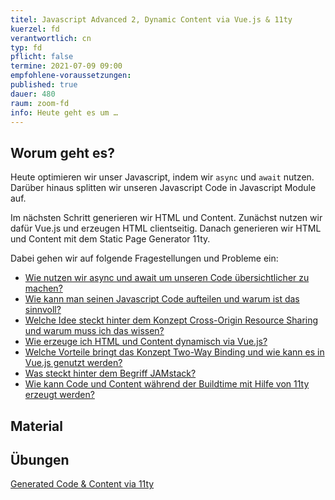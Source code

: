 ```yaml
---
titel: Javascript Advanced 2, Dynamic Content via Vue.js & 11ty
kuerzel: fd
verantwortlich: cn
typ: fd
pflicht: false
termine: 2021-07-09 09:00
empfohlene-voraussetzungen: 
published: true
dauer: 480
raum: zoom-fd
info: Heute geht es um …
---
```


## Worum geht es?

Heute optimieren wir unser Javascript, indem wir `async` und `await` nutzen. Darüber hinaus splitten wir unseren Javascript Code in Javascript Module auf. 

Im nächsten Schritt generieren wir HTML und Content. Zunächst nutzen wir dafür Vue.js und erzeugen HTML clientseitig. Danach generieren wir HTML und Content mit dem Static Page Generator 11ty. 

Dabei gehen wir auf folgende Fragestellungen und Probleme ein:

- [Wie nutzen wir async und await um unseren Code übersichtlicher zu machen?](https://developer.mozilla.org/en-US/docs/Learn/JavaScript/Asynchronous/Async_await)
- [Wie kann man seinen Javascript Code aufteilen und warum ist das sinnvoll?](https://developer.mozilla.org/en-US/docs/Web/JavaScript/Guide/Modules)
- [Welche Idee steckt hinter dem Konzept Cross-Origin Resource Sharing und warum muss ich das wissen?](https://developer.mozilla.org/de/docs/Web/HTTP/CORS)
- [Wie erzeuge ich HTML und Content dynamisch via Vue.js?](https://vuejs.org/v2/guide/)
- [Welche Vorteile bringt das Konzept Two-Way Binding und wie kann es in Vue.js genutzt werden?](https://www.digitalocean.com/community/tutorials/vuejs-v-model-two-way-binding)
- [Was steckt hinter dem Begriff JAMstack?](https://jamstack.org/)
- [Wie kann Code und Content während der Buildtime mit Hilfe von 11ty erzeugt werden?](https://www.11ty.dev/)

## Material


## Übungen

[Generated Code & Content via 11ty](/mi-bachelor-webdevelopment/assignments/generated-content/)
